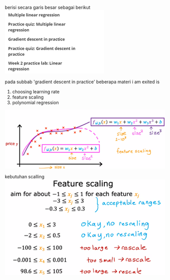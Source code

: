 berisi secara garis besar sebagai berikut
![3d6a3f77f5753c7af652d07f2e1ee1ee.png](../../../../_resources/3d6a3f77f5753c7af652d07f2e1ee1ee.png) 	

pada subbab 'gradient descent in practice' beberapa materi i am exited is 
1. choosing learning rate	
2. feature scaling
3. polynomial regression

![eab5950c21cac56abdcc6ad8a10b22ea.png](../../../../_resources/eab5950c21cac56abdcc6ad8a10b22ea.png)

kebutuhan scalling 
![d96b46ba7c4486e6a1c189af74e320cc.png](../../../../_resources/d96b46ba7c4486e6a1c189af74e320cc.png)